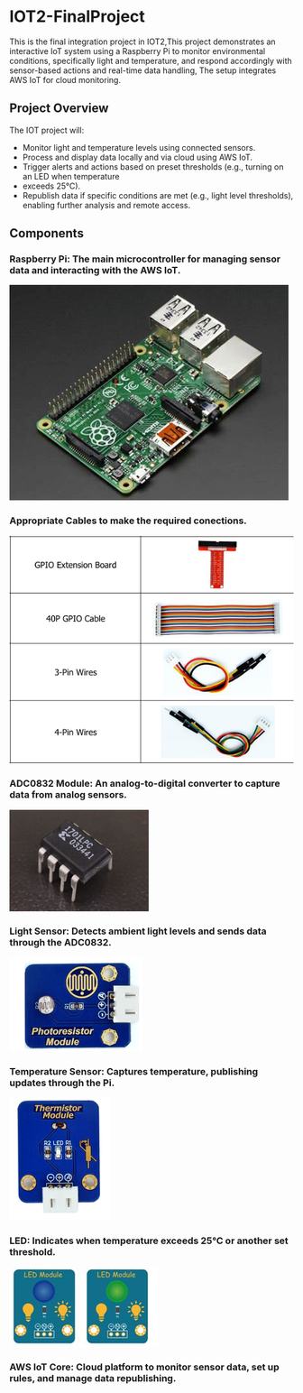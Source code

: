 # IOT2-FinalProject
This is the final integration project in IOT2,This project demonstrates an interactive IoT system using a Raspberry Pi to monitor environmental conditions, specifically light and temperature, and respond accordingly with sensor-based actions and real-time data handling, The setup integrates AWS IoT for cloud monitoring.

## Project Overview
The IOT project will:  
- Monitor light and temperature levels using connected sensors.
- Process and display data locally and via cloud using AWS IoT.
- Trigger alerts and actions based on preset thresholds (e.g., turning on an LED when temperature 
- exceeds 25°C).
- Republish data if specific conditions are met (e.g., light level thresholds), enabling further analysis and remote access.

## Components
### Raspberry Pi: The main microcontroller for managing sensor data and interacting with the AWS IoT.
![Alt text](PICTURES/PI.png)
### Appropriate Cables to make the required conections.
![Alt text](PICTURES/GPIOCABLES.png)
### ADC0832 Module: An analog-to-digital converter to capture data from analog sensors.
![Alt text](PICTURES/ADC0832.png)
### Light Sensor: Detects ambient light levels and sends data through the ADC0832.
![Alt text](PICTURES/PHOTORESISTOR.png)
### Temperature Sensor: Captures temperature, publishing updates through the Pi.
![Alt text](PICTURES/THERMISTOR.png)
### LED: Indicates when temperature exceeds 25°C or another set threshold.
![Alt text](PICTURES/LEDS.png)
### AWS IoT Core: Cloud platform to monitor sensor data, set up rules, and manage data republishing.

